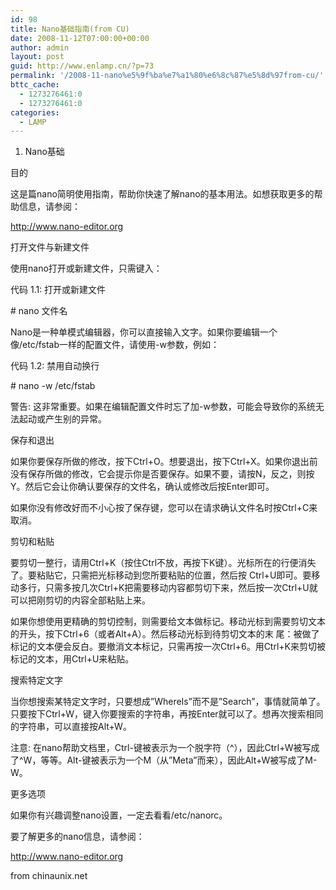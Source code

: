 ```yaml
---
id: 98
title: Nano基础指南(from CU)
date: 2008-11-12T07:00:00+00:00
author: admin
layout: post
guid: http://www.enlamp.cn/?p=73
permalink: '/2008-11-nano%e5%9f%ba%e7%a1%80%e6%8c%87%e5%8d%97from-cu/'
bttc_cache:
  - 1273276461:0
  - 1273276461:0
categories:
  - LAMP
---
```

1. Nano基础
  
目的
  
这是篇nano简明使用指南，帮助你快速了解nano的基本用法。如想获取更多的帮助信息，请参阅：
  
http://www.nano-editor.org
  
打开文件与新建文件
  
使用nano打开或新建文件，只需键入：
  
代码 1.1: 打开或新建文件<!--more-->


  
\# nano 文件名
  
Nano是一种单模式编辑器，你可以直接输入文字。如果你要编辑一个像/etc/fstab一样的配置文件，请使用-w参数，例如：
  
代码 1.2: 禁用自动换行
  
\# nano -w /etc/fstab
  
警告: 这非常重要。如果在编辑配置文件时忘了加-w参数，可能会导致你的系统无法起动或产生别的异常。
  
保存和退出
  
如果你要保存所做的修改，按下Ctrl+O。想要退出，按下Ctrl+X。如果你退出前没有保存所做的修改，它会提示你是否要保存。如果不要，请按N，反之，则按Y。然后它会让你确认要保存的文件名，确认或修改后按Enter即可。
  
如果你没有修改好而不小心按了保存键，您可以在请求确认文件名时按Ctrl+C来取消。
  
剪切和粘贴
  
要剪切一整行，请用Ctrl+K（按住Ctrl不放，再按下K键）。光标所在的行便消失了。要粘贴它，只需把光标移动到您所要粘贴的位置，然后按 Ctrl+U即可。要移动多行，只需多按几次Ctrl+K把需要移动内容都剪切下来，然后按一次Ctrl+U就可以把刚剪切的内容全部粘贴上来。
  
如果你想使用更精确的剪切控制，则需要给文本做标记。移动光标到需要剪切文本的开头，按下Ctrl+6（或者Alt+A）。然后移动光标到待剪切文本的末 尾：被做了标记的文本便会反白。要撤消文本标记，只需再按一次Ctrl+6。用Ctrl+K来剪切被标记的文本，用Ctrl+U来粘贴。
  
搜索特定文字
  
当你想搜索某特定文字时，只要想成&#8221;WhereIs&#8221;而不是&#8221;Search&#8221;，事情就简单了。只要按下Ctrl+W，键入你要搜索的字符串，再按Enter就可以了。想再次搜索相同的字符串，可以直接按Alt+W。
  
注意: 在nano帮助文档里，Ctrl-键被表示为一个脱字符（^），因此Ctrl+W被写成了^W，等等。Alt-键被表示为一个M（从&#8221;Meta&#8221;而来），因此Alt+W被写成了M-W。
  
更多选项
  
如果你有兴趣调整nano设置，一定去看看/etc/nanorc。
  
要了解更多的nano信息，请参阅：
  
http://www.nano-editor.org

from chinaunix.net